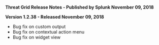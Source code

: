 **Threat Grid Release Notes - Published by Splunk November 09, 2018**


**Version 1.2.38 - Released November 09, 2018**

* Bug fix on custom output
* Bug fix on contextual action menu
* Bug fix on widget view
